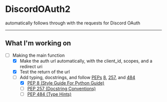 # DiscordOAuth2
automatically follows through with the requests for Discord OAuth

***

## What I'm working on
- [ ] Making the main function
  - [x] Make the auth url automatically, with the client_id, scopes, and a redirect uri
  - [x] Test the return of the url
  - [ ] Add typing, docstrings, and follow [PEPs](https://peps.python.org) [8](https://peps.python.org/pep-0008/), [257](https://peps.python.org/pep-0257/), and [484](https://peps.python.org/pep-0484/)
    - [x] [PEP 8 (Style Guide For Python Guide)](https://peps.python.org/pep-0008/)
    - [ ] [PEP 257 (Docstring Conventions)](https://peps.python.org/pep-0257/)
    - [ ] [PEP 484 (Type Hints)](https://peps.python.org/pep-0484/)

